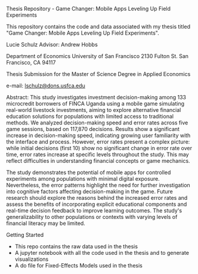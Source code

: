 Thesis Repository - Game Changer: Mobile Apps Leveling Up Field Experiments

This repository contains the code and data associated with my thesis titled "Game Changer: Mobile Apps Leveling Up Field Experiments".

Lucie Schulz
Advisor: Andrew Hobbs

Department of Economics University of San Francisco 
2130 Fulton St. 
San Francisco, CA 94117

Thesis Submission for the Master of Science Degree 
in Applied Economics 

e-mail: lschulz@dons.usfca.edu

Abstract:
This study investigates investment decision-making among 133 microcredit borrowers of FINCA Uganda using a mobile game simulating real-world livestock investments, aiming to explore alternative financial education solutions for populations with limited access to traditional methods. We analyzed decision-making speed and error rates across five game sessions, based on 117,870 decisions. Results show a significant increase in decision-making speed, indicating growing user familiarity with the interface and process. However, error rates present a complex picture: while initial decisions (first 10) show no significant change in error rate over time, error rates increase at specific levels throughout the study. This may reflect difficulties in understanding financial concepts or game mechanics.

The study demonstrates the potential of mobile apps for controlled experiments among populations with minimal digital exposure. Nevertheless, the error patterns highlight the need for further investigation into cognitive factors affecting decision-making in the game. Future research should explore the reasons behind the increased error rates and assess the benefits of incorporating explicit educational components and real-time decision feedback to improve learning outcomes. The study's generalizability to other populations or contexts with varying levels of financial literacy may be limited.

Getting Started

- This repo contains the raw data used in the thesis
- A jupyter notebook with all the code used in the thesis and to generate visualizations
- A do file for Fixed-Effects Models used in the thesis
